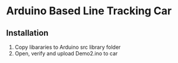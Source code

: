 # Arduino Based Line Tracking Car

## Installation
1. Copy libararies to Arduino src library folder
2. Open, verify and upload Demo2.ino to car


